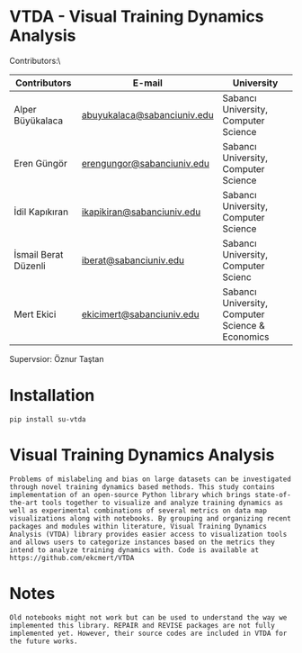 # VTDA - Visual Training Dynamics Analysis
Contributors:\

| Contributors      | E-mail | University |
| ----------- | ----------- | ----------- |
| Alper Büyükalaca    |   abuyukalaca@sabanciuniv.edu  |Sabancı University, Computer Science |
| Eren Güngör	   |  erengungor@sabanciuniv.edu  | Sabancı University, Computer Science |
| İdil Kapıkıran			   |  ikapikiran@sabanciuniv.edu  |Sabancı University, Computer Science |
| İsmail Berat Düzenli  | iberat@sabanciuniv.edu  |Sabancı University, Computer Scienc |
| Mert Ekici 		   |    ekicimert@sabanciuniv.edu  | Sabancı University, Computer Science & Economics|\

Supervsior:                 Öznur Taştan


# Installation
`pip install su-vtda`

# Visual Training Dynamics Analysis
`Problems of mislabeling and bias on large datasets can be investigated through novel training dynamics based methods. This study contains implementation of an open-source Python library which brings state-of-the-art tools together to visualize and analyze training dynamics as well as experimental combinations of several metrics on data map visualizations along with notebooks. By grouping and organizing recent packages and modules within literature, Visual Training Dynamics Analysis (VTDA) library provides easier access to visualization tools and allows users to categorize instances based on the metrics they intend to analyze training dynamics with. Code is available at https://github.com/ekcmert/VTDA`

# Notes
`Old notebooks might not work but can be used to understand the way we implemented this library. REPAIR and REVISE packages are not fully implemented yet. However, their source codes are included in VTDA for the future works.`
